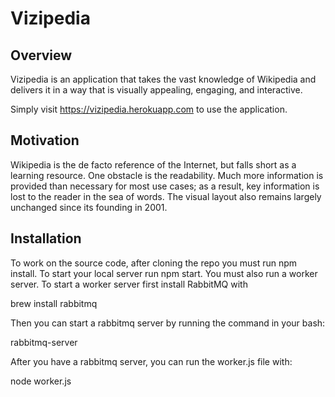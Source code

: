 # Vizipedia

## Overview ##
Vizipedia is an application that takes the vast knowledge of Wikipedia and delivers it in a way that is visually appealing, engaging, and interactive.

Simply visit https://vizipedia.herokuapp.com to use the application.

## Motivation ##
Wikipedia is the de facto reference of the Internet, but falls short as a learning resource. One obstacle is the readability. Much more information is provided than necessary for most use cases; as a result, key information is lost to the reader in the sea of words. The visual layout also remains largely unchanged since its founding in 2001.

## Installation ##

To work on the source code, after cloning the repo you must run npm install.
To start your local server run npm start. You must also run a worker server.
To start a worker server first install RabbitMQ with

brew install rabbitmq

Then you can start a rabbitmq server by running the command in your bash:

rabbitmq-server

After you have a rabbitmq server, you can run the worker.js file with:

node worker.js
